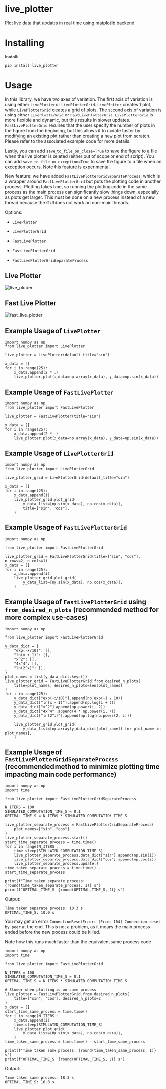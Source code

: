 # live_plotter

Plot live data that updates in real time using matplotlib backend

# Installing

Install:

```
pip install live_plotter
```

# Usage

In this library, we have two axes of variation. The first axis of variation is using either `LivePlotter` or `LivePlotterGrid`. `LivePlotter` creates 1 plot, while `LivePlotterGrid` creates a grid of plots. The second axis of variation is using either `LivePlotterGrid` or `FastLivePlotterGrid`. `LivePlotterGrid` is more flexible and dynamic, but this results in slower updates. `FastLivePlotterGrid` requires that the user specify the number of plots in the figure from the beginning, but this allows it to update faster by modifying an existing plot rather than creating a new plot from scratch. Please refer to the associated example code for more details.

Lastly, you can add `save_to_file_on_close=True` to save the figure to a file when the live plotter is deleted (either out of scope or end of script). You can add `save_to_file_on_exception=True` to save the figure to a file when an exception occurs. Note this feature is experimental.

New feature: we have added `FastLivePlotterGridSeparateProcess`, which is a wrapper around `FastLivePlotterGrid` but puts the plotting code in another process. Plotting takes time, so running the plotting code in the same process as the main process can significantly slow things down, especially as plots get larger. This must be done on a new process instead of a new thread because the GUI does not work on non-main threads.

Options:

- `LivePlotter`

- `LivePlotterGrid`

- `FastLivePlotter`

- `FastLivePlotterGrid`

- `FastLivePlotterGridSeparateProcess`

## Live Plotter

![live_plotter](https://github.com/tylerlum/live_plotting/assets/26510814/919532a7-3d6d-47c2-b2e6-4aebb66d2591)

## Fast Live Plotter

![fast_live_plotter](https://github.com/tylerlum/live_plotting/assets/26510814/6c9c1647-e4b2-4589-ba91-ba3f5947843c)

## Example Usage of `LivePlotter`

```
import numpy as np
from live_plotter import LivePlotter

live_plotter = LivePlotter(default_title="sin")

x_data = []
for i in range(25):
    x_data.append(2 * i)
    live_plotter.plot(x_data=np.array(x_data), y_data=np.sin(x_data))
```

## Example Usage of `FastLivePlotter`

```
import numpy as np
from live_plotter import FastLivePlotter

live_plotter = FastLivePlotter(title="sin")

x_data = []
for i in range(25):
    x_data.append(2 * i)
    live_plotter.plot(x_data=np.array(x_data), y_data=np.sin(x_data))
```

## Example Usage of `LivePlotterGrid`

```
import numpy as np
from live_plotter import LivePlotterGrid

live_plotter_grid = LivePlotterGrid(default_title="sin")

x_data = []
for i in range(25):
    x_data.append(i)
    live_plotter_grid.plot_grid(
        y_data_list=[np.sin(x_data), np.cos(x_data)],
        title=["sin", "cos"],
    )
```

## Example Usage of `FastLivePlotterGrid`

```
import numpy as np

from live_plotter import FastLivePlotterGrid

live_plotter_grid = FastLivePlotterGrid(title=["sin", "cos"], n_rows=2, n_cols=1)
x_data = []
for i in range(25):
    x_data.append(i)
    live_plotter_grid.plot_grid(
        y_data_list=[np.sin(x_data), np.cos(x_data)],
    )
```

## Example Usage of `FastLivePlotterGrid` using `from_desired_n_plots` (recommended method for more complex use-cases)

```
import numpy as np

from live_plotter import FastLivePlotterGrid

y_data_dict = {
    "exp(-x/10)": [],
    "ln(x + 1)": [],
    "x^2": [],
    "4x^4": [],
    "ln(2^x)": [],
}
plot_names = list(y_data_dict.keys())
live_plotter_grid = FastLivePlotterGrid.from_desired_n_plots(
    title=plot_names, desired_n_plots=len(plot_names)
)
for i in range(25):
    y_data_dict["exp(-x/10)"].append(np.exp(-i / 10))
    y_data_dict["ln(x + 1)"].append(np.log(i + 1))
    y_data_dict["x^2"].append(np.power(i, 2))
    y_data_dict["4x^4"].append(4 * np.power(i, 4))
    y_data_dict["ln(2^x)"].append(np.log(np.power(2, i)))

    live_plotter_grid.plot_grid(
        y_data_list=[np.array(y_data_dict[plot_name]) for plot_name in plot_names],
    )
```

## Example Usage of `FastLivePlotterGridSeparateProcess` (recommended method to minimize plotting time impacting main code performance)

```
import numpy as np
import time

from live_plotter import FastLivePlotterGridSeparateProcess

N_ITERS = 100
SIMULATED_COMPUTATION_TIME_S = 0.1
OPTIMAL_TIME_S = N_ITERS * SIMULATED_COMPUTATION_TIME_S

live_plotter_separate_process = FastLivePlotterGridSeparateProcess(
    plot_names=["sin", "cos"]
)
live_plotter_separate_process.start()
start_time_separate_process = time.time()
for i in range(N_ITERS):
    time.sleep(SIMULATED_COMPUTATION_TIME_S)
    live_plotter_separate_process.data_dict["sin"].append(np.sin(i))
    live_plotter_separate_process.data_dict["cos"].append(np.cos(i))
    live_plotter_separate_process.update()
time_taken_separate_process = time.time() - start_time_separate_process

print(f"Time taken separate process: {round(time_taken_separate_process, 1)} s")
print(f"OPTIMAL_TIME_S: {round(OPTIMAL_TIME_S, 1)} s")
```
Output:
```
Time taken separate process: 10.3 s
OPTIMAL_TIME_S: 10.0 s
```
You may get an error `ConnectionResetError: [Errno 104] Connection reset by peer` at the end. This is not a problem, as it means the main process ended before the new process could be killed.


Note how this runs much faster than the equivalent same process code
```
import numpy as np
import time

from live_plotter import FastLivePlotterGrid

N_ITERS = 100
SIMULATED_COMPUTATION_TIME_S = 0.1
OPTIMAL_TIME_S = N_ITERS * SIMULATED_COMPUTATION_TIME_S

# Slower when plotting is on same process
live_plotter = FastLivePlotterGrid.from_desired_n_plots(
    title=["sin", "cos"], desired_n_plots=2
)
x_data = []
start_time_same_process = time.time()
for i in range(N_ITERS):
    x_data.append(i)
    time.sleep(SIMULATED_COMPUTATION_TIME_S)
    live_plotter.plot_grid(
        y_data_list=[np.sin(x_data), np.cos(x_data)],
    )
time_taken_same_process = time.time() - start_time_same_process

print(f"Time taken same process: {round(time_taken_same_process, 1)} s")
print(f"OPTIMAL_TIME_S: {round(OPTIMAL_TIME_S, 1)} s")
```
Output:
```
Time taken same process: 18.3 s
OPTIMAL_TIME_S: 10.0 s
```